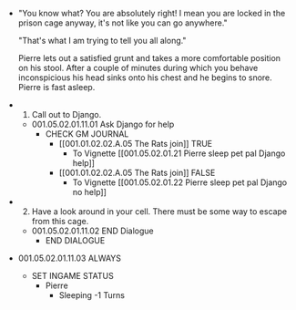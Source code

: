 - "You know what? You are absolutely right! I mean you are locked in the prison cage anyway, it's not like you can go anywhere."
  
  "That's what I am trying to tell you all along."
  
  Pierre lets out a satisfied grunt and takes a more comfortable position on his stool. After a couple of minutes during which you behave inconspicious his head sinks onto his chest and he begins to snore. Pierre is fast asleep.
- 1. Call out to Django.
	- 001.05.02.01.11.01 Ask Django for help
		- CHECK GM JOURNAL
			- [[001.01.02.02.A.05 The Rats join]] TRUE
				- To Vignette [[001.05.02.01.21 Pierre sleep pet pal Django help]]
			- [[001.01.02.02.A.05 The Rats join]] FALSE
				- To Vignette [[001.05.02.01.22 Pierre sleep pet pal Django no help]]
- 2. Have a look around in your cell. There must be some way to escape from this cage.
	- 001.05.02.01.11.02 END Dialogue
		- END DIALOGUE
- 001.05.02.01.11.03 ALWAYS
	- SET INGAME STATUS
		- Pierre
			- Sleeping -1 Turns